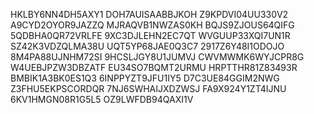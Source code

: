 
HKLBY6NN4DH5AXY1
DOH7AUISAABBJKOH
Z9KPDVI04UU330V2
A9CYD2OYOR9JAZZQ
MJRAQVB1NWZAS0KH
BQJS9ZJOUS64QIFG
5QDBHA0QR72VRLFE
9XC3DJLEHN2EC7QT
WVGUUP33XQI7UN1R
SZ42K3VDZQLMA38U
UQT5YP68JAE0Q3C7
2917Z6Y48I1ODOJO
8M4PA88UJNHM72SI
9HCSLJGY8U1JUMVJ
CWVMWMK6WYJCPR8G
W4UEBJPZW3DBZATF
EU34SO7BQMT2URMU
HRPTTHR81Z83493R
BMBIK1A3BK0ES1Q3
6INPPYZT9JFU1IY5
D7C3UE84GGIM2NWG
Z3FHU5EKPSCORDQR
7NJ6SWHAIJXDZWSJ
FA9X924Y1ZT4IJNU
6KV1HMGN08R1G5L5
OZ9LWFDB94QAXI1V
